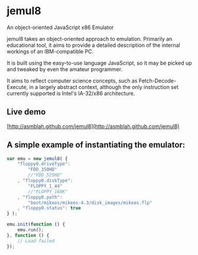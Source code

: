 jemul8
======

An object-oriented JavaScript x86 Emulator

jemul8 takes an object-oriented approach to emulation. Primarily an educational tool, it aims to provide
a detailed description of the internal workings of an IBM-compatible PC.

It is built using the easy-to-use language JavaScript, so it may be picked up and tweaked by even
the amateur programmer.

It aims to reflect computer science concepts, such as Fetch-Decode-Execute, in a largely abstract context,
although the only instruction set currently supported is Intel's IA-32/x86 architecture.

Live demo
---------

[http://asmblah.github.com/jemul8](http://asmblah.github.com/jemul8)

A simple example of instantiating the emulator:
-----------------------------------------------

```javascript
var emu = new jemul8( {
    "floppy0.driveType":
        "FDD_350HD"
        //"FDD_525HD"
    , "floppy0.diskType":
        "FLOPPY_1_44"
        //"FLOPPY_160K"
    , "floppy0.path":
        "boot/mikeos/mikeos-4.3/disk_images/mikeos.flp"
    , "floppy0.status": true
} );

emu.init(function () {
    emu.run();
}, function () {
    // Load failed
});
```
